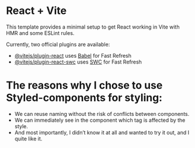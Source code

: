# React + Vite

This template provides a minimal setup to get React working in Vite with HMR and some ESLint rules.

Currently, two official plugins are available:

- [@vitejs/plugin-react](https://github.com/vitejs/vite-plugin-react/blob/main/packages/plugin-react/README.md) uses [Babel](https://babeljs.io/) for Fast Refresh
- [@vitejs/plugin-react-swc](https://github.com/vitejs/vite-plugin-react-swc) uses [SWC](https://swc.rs/) for Fast Refresh


# The reasons why I chose to use Styled-components for styling:

- We can reuse naming without the risk of conflicts between components.
- We can immediately see in the component which tag is affected by the style.
- And most importantly, I didn’t know it at all and wanted to try it out, and I quite like it.